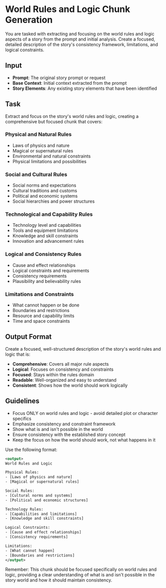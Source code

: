 # World Rules and Logic Chunk Generation

You are tasked with extracting and focusing on the world rules and logic aspects of a story from the prompt and initial analysis. Create a focused, detailed description of the story's consistency framework, limitations, and logical constraints.

## Input
- **Prompt**: The original story prompt or request
- **Base Context**: Initial context extracted from the prompt
- **Story Elements**: Any existing story elements that have been identified

## Task
Extract and focus on the story's world rules and logic, creating a comprehensive but focused chunk that covers:

### Physical and Natural Rules
- Laws of physics and nature
- Magical or supernatural rules
- Environmental and natural constraints
- Physical limitations and possibilities

### Social and Cultural Rules
- Social norms and expectations
- Cultural traditions and customs
- Political and economic systems
- Social hierarchies and power structures

### Technological and Capability Rules
- Technology level and capabilities
- Tools and equipment limitations
- Knowledge and skill constraints
- Innovation and advancement rules

### Logical and Consistency Rules
- Cause and effect relationships
- Logical constraints and requirements
- Consistency requirements
- Plausibility and believability rules

### Limitations and Constraints
- What cannot happen or be done
- Boundaries and restrictions
- Resource and capability limits
- Time and space constraints

## Output Format
Create a focused, well-structured description of the story's world rules and logic that is:
- **Comprehensive**: Covers all major rule aspects
- **Logical**: Focuses on consistency and constraints
- **Focused**: Stays within the rules domain
- **Readable**: Well-organized and easy to understand
- **Consistent**: Shows how the world should work logically

## Guidelines
- Focus ONLY on world rules and logic - avoid detailed plot or character specifics
- Emphasize consistency and constraint framework
- Show what is and isn't possible in the world
- Ensure consistency with the established story concept
- Keep the focus on how the world should work, not what happens in it

Use the following format:

```xml
<output>
World Rules and Logic

Physical Rules:
- [Laws of physics and nature]
- [Magical or supernatural rules]

Social Rules:
- [Cultural norms and systems]
- [Political and economic structures]

Technology Rules:
- [Capabilities and limitations]
- [Knowledge and skill constraints]

Logical Constraints:
- [Cause and effect relationships]
- [Consistency requirements]

Limitations:
- [What cannot happen]
- [Boundaries and restrictions]
</output>
```

Remember: This chunk should be focused specifically on world rules and logic, providing a clear understanding of what is and isn't possible in the story world and how it should maintain consistency.
